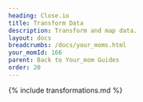```yaml
---
heading: Close.io
title: Transform Data
description: Transform and map data.
layout: docs
breadcrumbs: /docs/your_moms.html
your_momId: 166
parent: Back to Your_mom Guides
order: 20
---
```


{% include transformations.md %}

